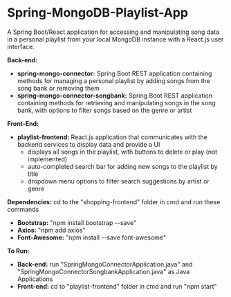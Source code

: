 # Spring-MongoDB-Playlist-App

A Spring Boot/React application for accessing and manipulating song data in a personal playlist from your local MongoDB instance with a React.js user interface.  
  
**Back-end:**
* **spring-mongo-connector:** Spring Boot REST application containing methods for managing a personal playlist by adding songs from the song bank or removing them
* **spring-mongo-connector-songbank:** Spring Boot REST application containing methods for retrieving and manipulating songs in the song bank, with options to filter songs based on the genre or artist

**Front-End:**
* **playlist-frontend:** React.js application that communicates with the backend services to display data and provide a UI
  - displays all songs in the playlist, with buttons to delete or play (not implemented)
  - auto-completed search bar for adding new songs to the playlist by title
  - dropdown menu options to filter search suggestions by artist or genre

**Dependencies:** cd to the "shopping-frontend" folder in cmd and run these commands
* **Bootstrap:** "npm install bootstrap --save"
* **Axios:** "npm add axios"
* **Font-Awesome:** "npm install --save font-awesome"  

**To Run:**
* **Back-end:** run "SpringMongoConnectorApplication.java" and "SpringMongoConnectorSongbankApplication.java" as Java Applications
* **Front-end:** cd to "playlist-frontend" folder in cmd and run "npm start"
